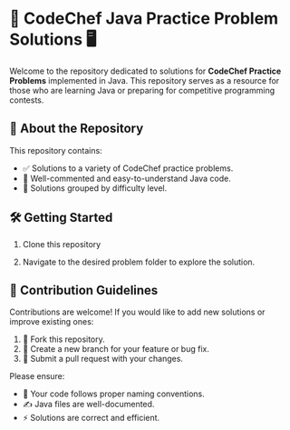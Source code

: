 # 🚀 CodeChef Java Practice Problem Solutions 🖥️

Welcome to the repository dedicated to solutions for **CodeChef Practice Problems** implemented in Java. This repository serves as a resource for those who are learning Java or preparing for competitive programming contests.

## 📘 About the Repository

This repository contains:
- ✅ Solutions to a variety of CodeChef practice problems.
- 📄 Well-commented and easy-to-understand Java code.
- 📂 Solutions grouped by difficulty level.

## 🛠️ Getting Started


1. Clone this repository


2. Navigate to the desired problem folder to explore the solution.


## 🤝 Contribution Guidelines

Contributions are welcome! If you would like to add new solutions or improve existing ones:
1. 🍴 Fork this repository.
2. 🌟 Create a new branch for your feature or bug fix.
3. 🔄 Submit a pull request with your changes.

Please ensure:
- 📛 Your code follows proper naming conventions.
- ✍️ Java files are well-documented.
- ⚡ Solutions are correct and efficient.


